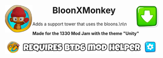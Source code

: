 <h1 align="center">
<a href="https://github.com/doombubbles/template-mod/releases/latest/download/BloonXMonkey.dll">
    <img align="left" alt="Icon" height="90" src="Icon.png">
    <img align="right" alt="Download" height="75" src="https://raw.githubusercontent.com/gurrenm3/BTD-Mod-Helper/master/BloonsTD6%20Mod%20Helper/Resources/DownloadBtn.png">
</a>
BloonXMonkey
</h1>

Adds a support tower that uses the bloons.\n\n

<b>Made for the 1330 Mod Jam with the theme "Unity"</b>

[![Requires BTD6 Mod Helper](https://raw.githubusercontent.com/gurrenm3/BTD-Mod-Helper/master/banner.png)](https://github.com/gurrenm3/BTD-Mod-Helper#readme)
